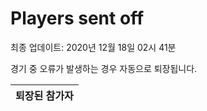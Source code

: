 # Players sent off
최종 업데이트: 2020년 12월 18일 02시 41분


경기 중 오류가 발생하는 경우 자동으로 퇴장됩니다.


| 퇴장된 참가자 |
|:---:|